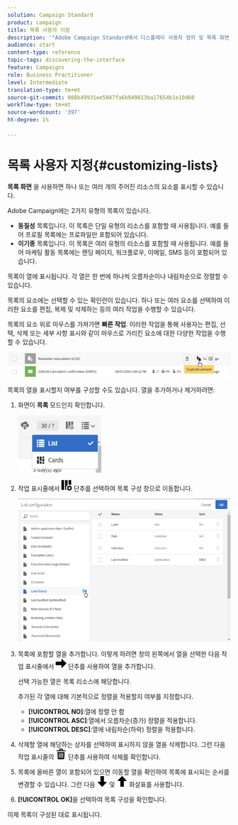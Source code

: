 ```yaml
---
solution: Campaign Standard
product: campaign
title: 목록 사용자 지정
description: '"Adobe Campaign Standard에서 디스플레이 사용자 정의 및 목록 화면 사용 방법: 요소 정렬, 필터링, 삭제 또는 복제. 화면에 하나 이상의 주어진 리소스의 표시 요소가 표시됩니다."'
audience: start
content-type: reference
topic-tags: discovering-the-interface
feature: Campaigns
role: Business Practitioner
level: Intermediate
translation-type: tm+mt
source-git-commit: 088b49931ee5047fa6b949813ba17654b1e10d60
workflow-type: tm+mt
source-wordcount: '397'
ht-degree: 1%

---
```



# 목록 사용자 지정{#customizing-lists}

**목록 화면** 을 사용하면 하나 또는 여러 개의 주어진 리소스의 요소를 표시할 수 있습니다.

Adobe Campaign에는 2가지 유형의 목록이 있습니다.

* **동질성** 목록입니다. 이 목록은 단일 유형의 리소스를 포함할 때 사용됩니다. 예를 들어 프로필 목록에는 프로파일만 포함되어 있습니다.
* **이기종** 목록입니다. 이 목록은 여러 유형의 리소스를 포함할 때 사용됩니다. 예를 들어 마케팅 활동 목록에는 랜딩 페이지, 워크플로우, 이메일, SMS 등이 포함되어 있습니다.

목록이 열에 표시됩니다. 각 열은 한 번에 하나씩 오름차순이나 내림차순으로 정렬할 수 있습니다.

목록의 요소에는 선택할 수 있는 확인란이 있습니다. 하나 또는 여러 요소를 선택하여 이러한 요소를 편집, 복제 및 삭제하는 등의 여러 작업을 수행할 수 있습니다.

목록의 요소 위로 마우스를 가져가면 **빠른 작업**. 이러한 작업을 통해 사용자는 편집, 선택, 삭제 또는 세부 사항 표시와 같이 마우스로 가리킨 요소에 대한 다양한 작업을 수행할 수 있습니다.

![](assets/overview_list_quickactions.png)

목록의 열을 표시할지 여부를 구성할 수도 있습니다. 열을 추가하거나 제거하려면:

1. 화면이 **목록** 모드인지 확인합니다.

   ![](assets/export_list_mode_switch.png)

1. 작업 표시줄에서 ![](assets/columnsettings.png) 단추를 선택하여 목록 구성 창으로 이동합니다.

   ![](assets/list_configuration1.png)

1. 목록에 포함할 열을 추가합니다. 이렇게 하려면 창의 왼쪽에서 열을 선택한 다음 작업 표시줄에서 ![](assets/arrowright.png) 단추를 사용하여 열을 추가합니다.

   선택 가능한 열은 목록 리소스에 해당합니다.

   추가된 각 열에 대해 기본적으로 정렬을 적용할지 여부를 지정합니다.

   * **[!UICONTROL NO]**:열에 정렬 안 함
   * **[!UICONTROL ASC]**:열에서 오름차순(증가) 정렬을 적용합니다.
   * **[!UICONTROL DESC]**:열에 내림차순(하락) 정렬을 적용합니다.

1. 삭제할 열에 해당하는 상자를 선택하여 표시하지 않을 열을 삭제합니다. 그런 다음 작업 표시줄의 ![](assets/delete.png) 단추를 사용하여 삭제를 확인합니다.
1. 목록에 올바른 열이 포함되어 있으면 이동할 열을 확인하여 목록에 표시되는 순서를 변경할 수 있습니다. 그런 다음 ![](assets/arrowdown.png) 및 ![](assets/arrowup.png) 화살표를 사용합니다.
1. **[!UICONTROL OK]**&#x200B;을 선택하여 목록 구성을 확인합니다.

이제 목록이 구성된 대로 표시됩니다.

